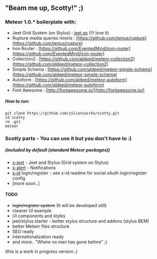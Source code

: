 ## "Beam me up, Scotty!" ;)

### Meteor 1.0.* boilerplate with:

- Jeet Grid System (on Stylus) : [jeet.gs](http://jeet.gs) (!!! love it)
- Rupture media queries mixins : [https://github.com/jenius/rupture](https://github.com/jenius/rupture)
- Iron Router : [https://github.com/EventedMind/iron-router](https://github.com/EventedMind/iron-router)
- Collection2 : [https://github.com/aldeed/meteor-collection2](https://github.com/aldeed/meteor-collection2)
- Simple Schema : [https://github.com/aldeed/meteor-simple-schema](https://github.com/aldeed/meteor-simple-schema)
- Autoform : [https://github.com/aldeed/meteor-autoform](https://github.com/aldeed/meteor-autoform)
- Font Awesome : [http://fontawesome.io/](http://fontawesome.io/)

##### How to run:
````
git clone https://github.com/juliancwirko/scotty.git
cd scotty
rm .git
meteor
````

### Scotty parts - You can use it but you don't have to :)
##### (included by default (standard Meteor packages))
- [s-jeet](https://github.com/juliancwirko/meteor-s-jeet) - Jeet and Stylus (Grid system on Stylus)
- [s-alert](https://github.com/juliancwirko/meteor-s-alert) - Notifications
- [s-id](https://github.com/juliancwirko/meteor-s-id) login/register - see s-id readme for social oAuth login/register config
- [more soon..]

#### TODO

- <s>login/register system</s> (It will be developed still)
- cleaner UI example
- UI components and styles
- jeet/stylus starter - better stylus structure and addons (stylus BEM)
- better Meteor files structure
- SEO ready
- internationalization ready
- and more.. "Where no man has gone before" ;)

(this is a work in progress version..)
